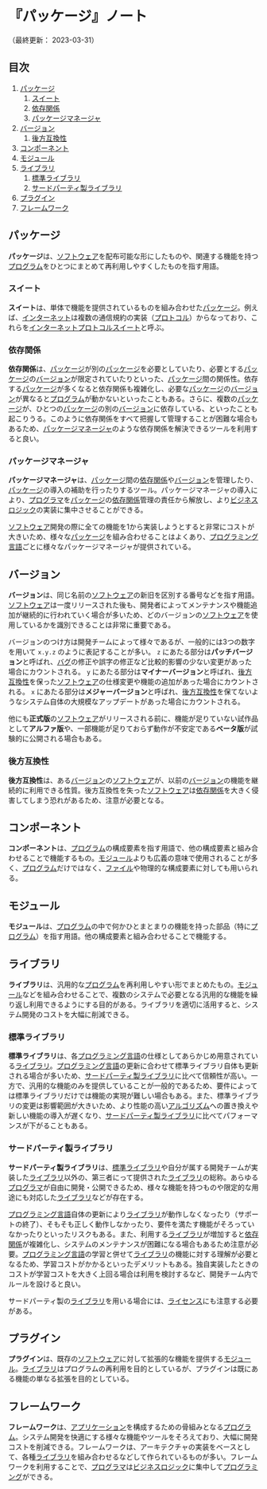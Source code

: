 # 『パッケージ』ノート

（最終更新： 2023-03-31）


## 目次

1. [パッケージ](#パッケージ)
	1. [スイート](#スイート)
	1. [依存関係](#依存関係)
	1. [パッケージマネージャ](#パッケージマネージャ)
1. [バージョン](#バージョン)
	1. [後方互換性](#後方互換性)
1. [コンポーネント](#コンポーネント)
1. [モジュール](#モジュール)
1. [ライブラリ](#ライブラリ)
	1. [標準ライブラリ](#標準ライブラリ)
	1. [サードパーティ製ライブラリ](#サードパーティ製ライブラリ)
1. [プラグイン](#プラグイン)
1. [フレームワーク](#フレームワーク)


## パッケージ

**パッケージ**は、[ソフトウェア](./software.md#ソフトウェア)を配布可能な形にしたものや、関連する機能を持つ[プログラム](../../../../programming/_/chapters/programming.md#プログラム)をひとつにまとめて再利用しやすくしたものを指す用語。

### スイート

**スイート**は、単体で機能を提供されているものを組み合わせた[パッケージ](#パッケージ)。例えば、[インターネット](../../../../network/_/chapters/basic_knowledge_of_network.md#インターネット)は複数の通信規約の実装（[プロトコル](../../../../network/_/chapters/communication_protocol.md#プロトコル)）からなっており、これらを[インターネットプロトコルスイート](../../../../network/_/chapters/communication_protocol.md#プロトコルスイート)と呼ぶ。

### 依存関係

**依存関係**は、[パッケージ](#パッケージ)が別の[パッケージ](#パッケージ)を必要としていたり、必要とする[パッケージ](#パッケージ)の[バージョン](#バージョン)が限定されていたりといった、[パッケージ](#パッケージ)間の関係性。依存する[パッケージ](#パッケージ)が多くなると依存関係も複雑化し、必要な[パッケージ](#パッケージ)の[バージョン](#バージョン)が異なると[プログラム](../../../../programming/_/chapters/programming.md#プログラム)が動かないといったこともある。さらに、複数の[パッケージ](#パッケージ)が、ひとつの[パッケージ](#パッケージ)の別の[バージョン](#バージョン)に依存している、といったことも起こりうる。このように依存関係をすべて把握して管理することが困難な場合もあるため、[パッケージマネージャ](#パッケージマネージャ)のような依存関係を解決できるツールを利用すると良い。

### パッケージマネージャ

**パッケージマネージャ**は、[パッケージ](#パッケージ)間の[依存関係](#依存関係)や[バージョン](#バージョン)を管理したり、[パッケージ](#パッケージ)の導入の補助を行ったりするツール。パッケージマネージャの導入により、[プログラマ](../../../../programming/_/chapters/programming.md#プログラマ)を[パッケージ](#パッケージ)の[依存関係](#依存関係)管理の責任から解放し、より[ビジネスロジック](../../../../system/_/chapters/basic_knowledge_of_system.md#ビジネスロジック)の実装に集中させることができる。

[ソフトウェア](./software.md#ソフトウェア)開発の際に全ての機能を1から実装しようとすると非常にコストが大きいため、様々な[パッケージ](#パッケージ)を組み合わせることはよくあり、[プログラミング言語](../../../../programming/_/chapters/programming.md#プログラミング言語)ごとに様々なパッケージマネージャが提供されている。


## バージョン

**バージョン**は、同じ名前の[ソフトウェア](./software.md#ソフトウェア)の新旧を区別する番号などを指す用語。[ソフトウェア](./software.md#ソフトウェア)は一度リリースされた後も、開発者によってメンテナンスや機能追加が継続的に行われていく場合が多いため、どのバージョンの[ソフトウェア](./software.md#ソフトウェア)を使用しているかを識別できることは非常に重要である。

バージョンのつけ方は開発チームによって様々であるが、一般的には3つの数字を用いて `x.y.z` のように表記することが多い。 `z` にあたる部分は**パッチバージョン**と呼ばれ、[バグ](../../../../programming/_/chapters/programming.md#バグ)の修正や誤字の修正など比較的影響の少ない変更があった場合にカウントされる。 `y` にあたる部分は**マイナーバージョン**と呼ばれ、[後方互換性](#後方互換性)を保った[ソフトウェア](./software.md#ソフトウェア)の仕様変更や機能の追加があった場合にカウントされる。 `x` にあたる部分は**メジャーバージョン**と呼ばれ、[後方互換性](#後方互換性)を保てないようなシステム自体の大規模なアップデートがあった場合にカウントされる。

他にも**正式版**の[ソフトウェア](./software.md#ソフトウェア)がリリースされる前に、機能が足りていない試作品として**アルファ版**や、一部機能が足りておらず動作が不安定である**ベータ版**が試験的に公開される場合もある。

### 後方互換性

**後方互換性**は、ある[バージョン](#バージョン)の[ソフトウェア](./software.md#ソフトウェア)が、以前の[バージョン](#バージョン)の機能を継続的に利用できる性質。後方互換性を失った[ソフトウェア](./software.md#ソフトウェア)は[依存関係](#依存関係)を大きく侵害してしまう恐れがあるため、注意が必要となる。


## コンポーネント

**コンポーネント**は、[プログラム](../../../../programming/_/chapters/programming.md#プログラム)の構成要素を指す用語で、他の構成要素と組み合わせることで機能するもの。[モジュール](#モジュール)よりも広義の意味で使用されることが多く、[プログラム](../../../../programming/_/chapters/programming.md#プログラム)だけではなく、[ファイル](./file_system.md#ファイル)や物理的な構成要素に対しても用いられる。


## モジュール

**モジュール**は、[プログラム](../../../../programming/_/chapters/programming.md#プログラム)の中で何かひとまとまりの機能を持った部品（特に[プログラム](../../../../programming/_/chapters/programming.md#プログラム)）を指す用語。他の構成要素と組み合わせることで機能する。


## ライブラリ

**ライブラリ**は、汎用的な[プログラム](../../../../programming/_/chapters/programming.md#プログラム)を再利用しやすい形でまとめたもの。[モジュール](#モジュール)などを組み合わせることで、複数のシステムで必要となる汎用的な機能を繰り返し利用できるようにする目的がある。ライブラリを適切に活用すると、システム開発のコストを大幅に削減できる。

### 標準ライブラリ

**標準ライブラリ**は、各[プログラミング言語](../../../../programming/_/chapters/programming.md#プログラミング言語)の仕様としてあらかじめ用意されている[ライブラリ](#ライブラリ)。[プログラミング言語](../../../../programming/_/chapters/programming.md#プログラミング言語)の更新に合わせて標準ライブラリ自体も更新される場合が多いため、[サードパーティ製ライブラリ](#サードパーティ製ライブラリ)に比べて信頼性が高い。一方で、汎用的な機能のみを提供していることが一般的であるため、要件によっては標準ライブラリだけでは機能の実現が難しい場合もある。また、標準ライブラリの変更は影響範囲が大きいため、より性能の高い[アルゴリズム](../../../../programming/_/chapters/algorithm.md#アルゴリズム)への置き換えや新しい機能の導入が遅くなり、[サードパーティ製ライブラリ](#サードパーティ製ライブラリ)に比べてパフォーマンスが下がることもある。

### サードパーティ製ライブラリ

**サードパーティ製ライブラリ**は、[標準ライブラリ](#標準ライブラリ)や自分が属する開発チームが実装した[ライブラリ](#ライブラリ)以外の、第三者にって提供された[ライブラリ](#ライブラリ)の総称。あらゆる[プログラマ](../../../../programming/_/chapters/programming.md#プログラマ)が自由に開発・公開できるため、様々な機能を持つものや限定的な用途にも対応した[ライブラリ](#ライブラリ)などが存在する。

[プログラミング言語](../../../../programming/_/chapters/programming.md#プログラミング言語)自体の更新により[ライブラリ](#ライブラリ)が動作しなくなったり（サポートの終了）、そもそも正しく動作しなかったり、要件を満たす機能がそろっていなかったりといったリスクもある。また、利用する[ライブラリ](#ライブラリ)が増加すると[依存関係](#依存関係)が複雑化し、システムのメンテナンスが困難になる場合もあるため注意が必要。[プログラミング言語](../../../../programming/_/chapters/programming.md#プログラミング言語)の学習と併せて[ライブラリ](#ライブラリ)の機能に対する理解が必要となるため、学習コストがかかるといったデメリットもある。独自実装したときのコストが学習コストを大きく上回る場合は利用を検討するなど、開発チーム内でルールを設けると良い。

サードパーティ製の[ライブラリ](#ライブラリ)を用いる場合には、[ライセンス](./open_source_software.md#ライセンス)にも注意する必要がある。


## プラグイン

**プラグイン**は、既存の[ソフトウェア](./software.md#ソフトウェア)に対して拡張的な機能を提供する[モジュール](#モジュール)。[ライブラリ](#ライブラリ)はプログラムの再利用を目的としているが、プラグインは既にある機能の単なる拡張を目的としている。


## フレームワーク

**フレームワーク**は、[アプリケーション](./software.md#応用ソフトウェア)を構成するための骨組みとなる[プログラム](../../../../programming/_/chapters/programming.md#プログラム)。システム開発を快適にする様々な機能やツールをそろえており、大幅に開発コストを削減できる。フレームワークは、アーキテクチャの実装をベースとして、各種[ライブラリ](#ライブラリ)を組み合わせるなどして作られているものが多い。フレームワークを利用することで、[プログラマ](../../../../programming/_/chapters/programming.md#プログラマ)は[ビジネスロジック](../../../../system/_/chapters/basic_knowledge_of_system.md#ビジネスロジック)に集中して[プログラミング](../../../../programming/_/chapters/programming.md#プログラミング)ができる。
